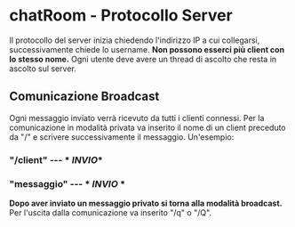 # chatRoom - Protocollo Server
Il protocollo del server inizia chiedendo l'indirizzo IP a cui collegarsi, successivamente chiede lo username.
**Non possono esserci più client con lo stesso nome.**
Ogni utente deve avere un thread di ascolto che resta in ascolto sul server.
## Comunicazione Broadcast
Ogni messaggio inviato verrà ricevuto da tutti i clienti connessi.
Per la comunicazione in modalità privata va inserito il nome di un client preceduto da "/" e scrivere successivamente il messaggio.
Un'esempio:
### "/client" --- * *INVIO**
### "messaggio" --- * *INVIO* *
**Dopo aver inviato un messaggio privato si torna alla modalità broadcast.**
Per l'uscita dalla comunicazione va inserito "/q" o "/Q".
